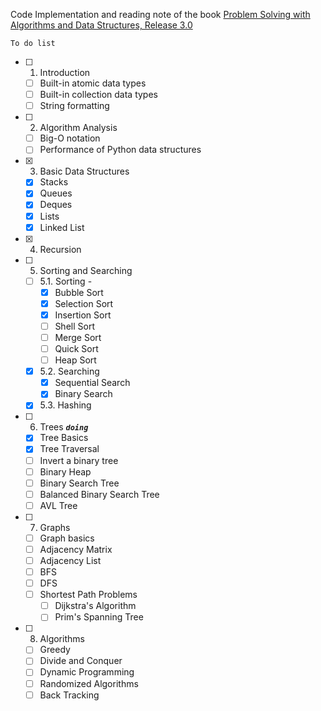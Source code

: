 Code Implementation and reading note of the book [Problem Solving with Algorithms and Data Structures, Release 3.0](http://interactivepython.org/runestone/static/pythonds/index.html)

`To do list`

 - [ ] 1. Introduction
     - [ ] Built-in atomic data types
     - [ ] Built-in collection data types
     - [ ] String formatting
 - [ ] 2. Algorithm Analysis
     - [ ] Big-O notation
     - [ ] Performance of Python data structures
 - [x] 3. Basic Data Structures
     - [x] Stacks
     - [x] Queues
     - [x] Deques
     - [x] Lists
     - [x] Linked List
 - [x] 4. Recursion
 - [ ] 5. Sorting and Searching
    - [ ] 5.1. Sorting -
       - [x] Bubble Sort
       - [x] Selection Sort
       - [x] Insertion Sort
       - [ ] Shell Sort
       - [ ] Merge Sort
       - [ ] Quick Sort
       - [ ] Heap Sort
    - [x] 5.2. Searching
       - [x] Sequential Search
       - [x] Binary Search
    - [x] 5.3. Hashing
 - [ ] 6. Trees _**`doing`**_
     - [x] Tree Basics
     - [x] Tree Traversal
     - [ ] Invert a binary tree
     - [ ] Binary Heap
     - [ ] Binary Search Tree
     - [ ] Balanced Binary Search Tree
     - [ ] AVL Tree
 - [ ] 7. Graphs
     - [ ] Graph basics
     - [ ] Adjacency Matrix
     - [ ] Adjacency List
     - [ ] BFS
     - [ ] DFS
     - [ ] Shortest Path Problems
         - [ ] Dijkstra's Algorithm
         - [ ] Prim's Spanning Tree
 - [ ] 8. Algorithms
     - [ ] Greedy
     - [ ] Divide and Conquer
     - [ ] Dynamic Programming
     - [ ] Randomized Algorithms
     - [ ] Back Tracking
